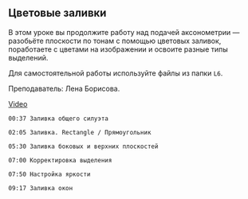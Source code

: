 ## Цветовые заливки

В этом уроке вы продолжите работу над подачей аксонометрии — разобьёте плоскости по тонам с помощью цветовых заливок, поработаете с цветами на изображении и освоите разные типы выделений.

Для самостоятельной работы используйте файлы из папки `L6`. 

Преподаватель: Лена Борисова.

[Video](https://player.softculture.cc/embed/PSH/PSH_72.17.10_L6-4_Painting)

``` chapters
00:37 Заливка общего силуэта

02:05 Заливка. Rectangle / Прямоугольник

05:30 Заливка боковых и верхних плоскостей

07:00 Корректировка выделения

07:50 Настройка яркости

09:17 Заливка окон
```
